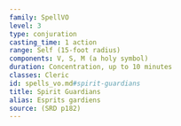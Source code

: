 ```yaml
---
family: SpellVO
level: 3
type: conjuration
casting_time: 1 action
range: Self (15-foot radius)
components: V, S, M (a holy symbol)
duration: Concentration, up to 10 minutes
classes: Cleric
id: spells_vo.md#spirit-guardians
title: Spirit Guardians
alias: Esprits gardiens
source: (SRD p182)
---
```


